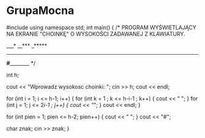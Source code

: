 # GrupaMocna
#include
using namespace std;
int main()
{
/* PROGRAM WYŚWIETLAJĄCY NA EKRANIE "CHOINKĘ" O WYSOKOŚCI ZADAWANEJ Z KLAWIATURY.

___*
__***
_*****
*******
___#___________ */


int h;

cout << "Wprowadz wysokosc choinki: ";
cin >> h;
cout << endl;

for (int i = 1; i <= h-1; i++)
{
for (int k = 1 ; k <= h-i-1 ; k++)
{
cout << " ";
}
for (int j = 1; j <= 2*i-1 ; j++)
{
cout << "*";
}
cout << endl;
}

for (int pien = 1; pien <= h-2; pien++)
{
cout << " ";
}
cout << "#";

char znak;
cin >> znak;
}
